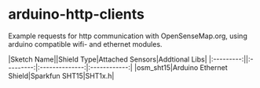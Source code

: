 # arduino-http-clients
Example requests for http communication with OpenSenseMap.org, using arduino compatible wifi- and ethernet modules.

|Sketch Name||Shield Type|Attached Sensors|Addtional Libs|
|:---------:||:---------:|:--------------:|:------------:|
|osm_sht15|Arduino Ethernet Shield|Sparkfun SHT15|SHT1x.h|